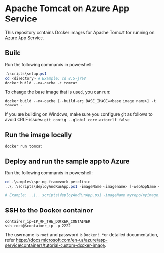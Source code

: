 # Apache Tomcat on Azure App Service

This repository contains Docker images for Apache Tomcat for running on Azure App Service.

## Build
Run the following commands in powershell:
```powershell
.\scripts\setup.ps1
cd <directory> # Example: cd 8.5-jre8
docker build --no-cache -t tomcat .
```
To change the base image that is used, you can run:
```
docker build --no-cache [--build-arg BASE_IMAGE=<base image name>] -t tomcat .
```

If you are building on Windows, make sure you configure git as follows to avoid CRLF issues: `git config --global core.autocrlf false`

## Run the image locally

```
docker run tomcat
```

## Deploy and run the sample app to Azure
Run the following commands in powershell:
```powershell
cd .\samples\spring-framework-petclinic
..\..\scripts\deployAndRunApp.ps1 -imageName <imagename> [-webAppName <appname>] [-appInsightsInstrumentationKey <key>]

# Example: ..\..\scripts\deployAndRunApp.ps1 -imageName myrepo/myimage:mytag
```

## SSH to the Docker container

```
container_ip=IP_OF_THE_DOCKER_CONTAINER
ssh root@$container_ip -p 2222
```

The username is `root` and password is `Docker!`. For detailed documentation, refer https://docs.microsoft.com/en-us/azure/app-service/containers/tutorial-custom-docker-image.

